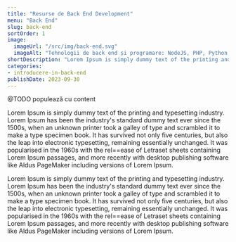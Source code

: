 ```yaml
---
title: "Resurse de Back End Development"
menu: "Back End"
slug: back-end
sortOrder: 1
image:
  imageUrl: "/src/img/back-end.svg"
  imageAlt: "Tehnologii de back end și programare: NodeJS, PHP, Python, Java, C, C++, C#, .NET, SQL, Ruby."
shortDescription: "Lorem Ipsum is simply dummy text of the printing and typesetting industry. Lorem Ipsum has been the industry's standard dummy text ever since the 1500s"
categories:
- introducere-in-back-end
publishDate: 2023-09-30
---
```


@TODO populează cu content

Lorem Ipsum is simply dummy text of the printing and typesetting industry. Lorem Ipsum has been the industry's standard dummy text ever since the 1500s, when an unknown printer took a galley of type and scrambled it to make a type specimen book. It has survived not only five centuries, but also the leap into electronic typesetting, remaining essentially unchanged. It was popularised in the 1960s with the rel==ease of Letraset sheets containing Lorem Ipsum passages, and more recently with desktop publishing software like Aldus PageMaker including versions of Lorem Ipsum.

Lorem Ipsum is simply dummy text of the printing and typesetting industry. Lorem Ipsum has been the industry's standard dummy text ever since the 1500s, when an unknown printer took a galley of type and scrambled it to make a type specimen book. It has survived not only five centuries, but also the leap into electronic typesetting, remaining essentially unchanged. It was popularised in the 1960s with the rel==ease of Letraset sheets containing Lorem Ipsum passages, and more recently with desktop publishing software like Aldus PageMaker including versions of Lorem Ipsum.